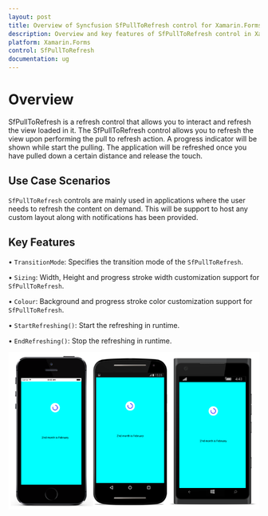 ```yaml
---
layout: post
title: Overview of Syncfusion SfPullToRefresh control for Xamarin.Forms.
description: Overview and key features of SfPullToRefresh control in Xamarin.Forms
platform: Xamarin.Forms 
control: SfPullToRefresh 
documentation: ug
---
```


# Overview

SfPullToRefresh is a refresh control that allows you to interact and refresh the view loaded in it. The SfPullToRefresh control allows you to refresh the view upon performing the pull to refresh action. A progress indicator will be shown while start the pulling. The application will be refreshed once you have pulled down a certain distance and release the touch.
 
## Use Case Scenarios

`SfPullToRefresh` controls are mainly used in applications where the user needs to refresh the content on demand. This will be support to host any custom layout along with notifications has been provided.

## Key Features

• `TransitionMode`: Specifies the transition mode of the `SfPullToRefresh`. 

• `Sizing`: Width, Height and progress stroke width customization support for `SfPullToRefresh`. 

• `Colour`: Background and progress stroke color customization support for `SfPullToRefresh`. 

• `StartRefreshing()`: Start the refreshing in runtime.

• `EndRefreshing()`: Stop the refreshing in runtime.

![](overview_images/SlideOnTop.png)